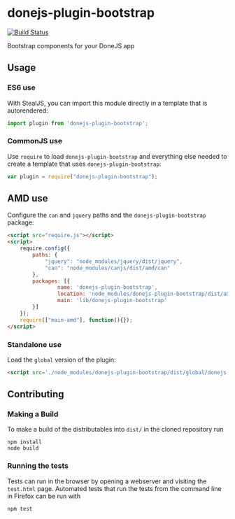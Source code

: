# donejs-plugin-bootstrap

[![Build Status](https://travis-ci.org/leoj3n/donejs-plugin-bootstrap.png?branch=master)](https://travis-ci.org/leoj3n/donejs-plugin-bootstrap)

Bootstrap components for your DoneJS app

## Usage

### ES6 use

With StealJS, you can import this module directly in a template that is autorendered:

```js
import plugin from 'donejs-plugin-bootstrap';
```

### CommonJS use

Use `require` to load `donejs-plugin-bootstrap` and everything else
needed to create a template that uses `donejs-plugin-bootstrap`:

```js
var plugin = require("donejs-plugin-bootstrap");
```

## AMD use

Configure the `can` and `jquery` paths and the `donejs-plugin-bootstrap` package:

```html
<script src="require.js"></script>
<script>
	require.config({
	    paths: {
	        "jquery": "node_modules/jquery/dist/jquery",
	        "can": "node_modules/canjs/dist/amd/can"
	    },
	    packages: [{
		    	name: 'donejs-plugin-bootstrap',
		    	location: 'node_modules/donejs-plugin-bootstrap/dist/amd',
		    	main: 'lib/donejs-plugin-bootstrap'
	    }]
	});
	require(["main-amd"], function(){});
</script>
```

### Standalone use

Load the `global` version of the plugin:

```html
<script src='./node_modules/donejs-plugin-bootstrap/dist/global/donejs-plugin-bootstrap.js'></script>
```

## Contributing

### Making a Build

To make a build of the distributables into `dist/` in the cloned repository run

```
npm install
node build
```

### Running the tests

Tests can run in the browser by opening a webserver and visiting the `test.html` page.
Automated tests that run the tests from the command line in Firefox can be run with

```
npm test
```
